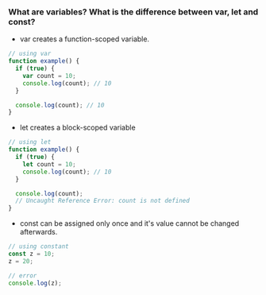 ### What are variables? What is the difference between var, let and const?

- var creates a function-scoped variable.

```javascript
// using var
function example() {
  if (true) {
    var count = 10;
    console.log(count); // 10
  }

  console.log(count); // 10
}
```

- let creates a block-scoped variable

```javascript
// using let
function example() {
  if (true) {
    let count = 10;
    console.log(count); // 10
  }

  console.log(count);
  // Uncaught Reference Error: count is not defined
}
```

- const can be assigned only once and it's value cannot be changed afterwards.

```javascript
// using constant
const z = 10;
z = 20;

// error
console.log(z);
```
